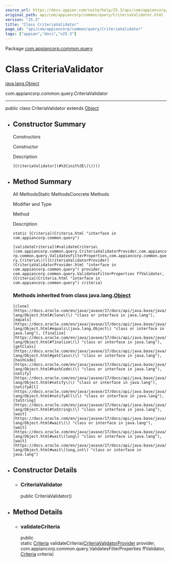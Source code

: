 ```yaml
---
source_url: https://docs.appian.com/suite/help/25.3/api/com/appiancorp/common/query/CriteriaValidator.html
original_path: api/com/appiancorp/common/query/CriteriaValidator.html
version: "25.3"
title: "Class CriteriaValidator"
page_id: "api/com/appiancorp/common/query/CriteriaValidator"
tags: ["appian","docs","v25.3"]
---
```



Package [com.appiancorp.common.query](package-summary.html)

# Class CriteriaValidator

[java.lang.Object](https://docs.oracle.com/en/java/javase/17/docs/api/java.base/java/lang/Object.html "class or interface in java.lang")

com.appiancorp.common.query.CriteriaValidator

* * *

public class CriteriaValidator extends [Object](https://docs.oracle.com/en/java/javase/17/docs/api/java.base/java/lang/Object.html "class or interface in java.lang")

-   ## Constructor Summary

    Constructors

    Constructor

    Description

    `[CriteriaValidator](#%3Cinit%3E\(\))()`

-   ## Method Summary

    All MethodsStatic MethodsConcrete Methods

    Modifier and Type

    Method

    Description

    `static [Criteria](Criteria.html "interface in com.appiancorp.common.query")`

    `[validateCriteria](#validateCriteria\(com.appiancorp.common.query.CriteriaValidatorProvider,com.appiancorp.common.query.ValidatesFilterProperties,com.appiancorp.common.query.Criteria\))([CriteriaValidatorProvider](CriteriaValidatorProvider.html "interface in com.appiancorp.common.query") provider, com.appiancorp.common.query.ValidatesFilterProperties ffValidator, [Criteria](Criteria.html "interface in com.appiancorp.common.query") criteria)`

    ### Methods inherited from class java.lang.[Object](https://docs.oracle.com/en/java/javase/17/docs/api/java.base/java/lang/Object.html "class or interface in java.lang")

    `[clone](https://docs.oracle.com/en/java/javase/17/docs/api/java.base/java/lang/Object.html#clone\(\) "class or interface in java.lang"), [equals](https://docs.oracle.com/en/java/javase/17/docs/api/java.base/java/lang/Object.html#equals\(java.lang.Object\) "class or interface in java.lang"), [finalize](https://docs.oracle.com/en/java/javase/17/docs/api/java.base/java/lang/Object.html#finalize\(\) "class or interface in java.lang"), [getClass](https://docs.oracle.com/en/java/javase/17/docs/api/java.base/java/lang/Object.html#getClass\(\) "class or interface in java.lang"), [hashCode](https://docs.oracle.com/en/java/javase/17/docs/api/java.base/java/lang/Object.html#hashCode\(\) "class or interface in java.lang"), [notify](https://docs.oracle.com/en/java/javase/17/docs/api/java.base/java/lang/Object.html#notify\(\) "class or interface in java.lang"), [notifyAll](https://docs.oracle.com/en/java/javase/17/docs/api/java.base/java/lang/Object.html#notifyAll\(\) "class or interface in java.lang"), [toString](https://docs.oracle.com/en/java/javase/17/docs/api/java.base/java/lang/Object.html#toString\(\) "class or interface in java.lang"), [wait](https://docs.oracle.com/en/java/javase/17/docs/api/java.base/java/lang/Object.html#wait\(\) "class or interface in java.lang"), [wait](https://docs.oracle.com/en/java/javase/17/docs/api/java.base/java/lang/Object.html#wait\(long\) "class or interface in java.lang"), [wait](https://docs.oracle.com/en/java/javase/17/docs/api/java.base/java/lang/Object.html#wait\(long,int\) "class or interface in java.lang")`

-   ## Constructor Details

    -   ### CriteriaValidator

        public CriteriaValidator()

-   ## Method Details

    -   ### validateCriteria

        public static [Criteria](Criteria.html "interface in com.appiancorp.common.query") validateCriteria([CriteriaValidatorProvider](CriteriaValidatorProvider.html "interface in com.appiancorp.common.query") provider, com.appiancorp.common.query.ValidatesFilterProperties ffValidator, [Criteria](Criteria.html "interface in com.appiancorp.common.query") criteria)